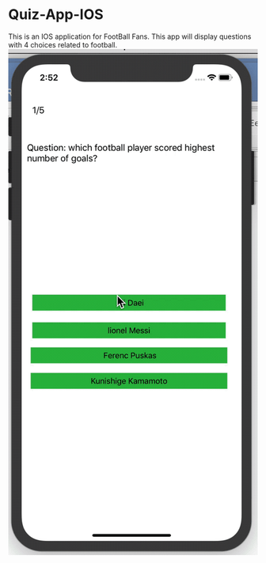 # Quiz-App-IOS
This is an IOS application for FootBall Fans. This app will display questions with 4 choices related to football.
![](quizappios.gif)
